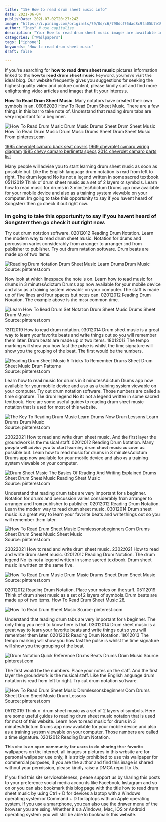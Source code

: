 ```yaml
---
title: "15+ How to read drum sheet music info"
date: 2021-06-04
publishDate: 2021-07-02T20:27:24Z
image: "https://i.pinimg.com/originals/79/0d/c6/790dc676dad8c9fa05b7e194097d2739.gif"
author: "Ines" # use capitalize
description: "Your How to read drum sheet music images are available in this site. How to read drum sheet music are a topic that is being searched for and liked by netizens today. You can Find and Download the How to read drum sheet music files here. Find and Download all royalty-free photos."
categories: ["Wallpapers"]
tags: ["iphone"]
keywords: "How to read drum sheet music"
draft: false

---
```


If you're searching for **how to read drum sheet music** pictures information linked to the **how to read drum sheet music** keyword, you have visit the ideal  blog.  Our website frequently  gives you  suggestions  for seeking  the highest  quality video and picture  content, please kindly surf and find more enlightening video articles and images  that fit your interests.

**How To Read Drum Sheet Music**. Many notators have created their own symbols in an. 09062020 How To Read Drum Sheet Music. There are a few things in this bar to take note of. Understand that reading drum tabs are very important for a beginner.

![How To Read Drum Music Drum Music Drums Sheet Drum Sheet Music](https://i.pinimg.com/originals/b6/12/6f/b6126f97f8eb2f7f863b22944a7d5347.jpg "How To Read Drum Music Drum Music Drums Sheet Drum Sheet Music")
How To Read Drum Music Drum Music Drums Sheet Drum Sheet Music From pinterest.com

[1995 chevrolet camaro back seat covers](/1995-chevrolet-camaro-back-seat-covers/)
[1969 chevrolet camaro wiring diagram](/1969-chevrolet-camaro-wiring-diagram/)
[1985 chevy camaro berlinetta specs](/1985-chevy-camaro-berlinetta-specs/)
[2014 chevrolet camaro parts list](/2014-chevrolet-camaro-parts-list/)

Many people will advise you to start learning drum sheet music as soon as possible but. Like the English language drum notation is read from left to right. The drum legend No its not a legend written in some sacred textbook. 05112019 Think of drum sheet music as a set of 2 layers of symbols. Learn how to read music for drums in 3 minutesAdictum Drums app now available for your mobile device and also as a training system viewable on your computer. Im going to take this opportunity to say if you havent heard of Songsterr then go check it out right now.

### Im going to take this opportunity to say if you havent heard of Songsterr then go check it out right now.

Try out drum notation software. 02012012 Reading Drum Notation. Learn the modern way to read drum sheet music. Notation for drums and percussion varies considerably from arranger to arranger and from publisher to publisher. Try out drum notation software. Drum beats are made up of two items.


![Reading Drum Notation Drum Sheet Music Learn Drums Drum Music](https://i.pinimg.com/originals/b5/c5/c4/b5c5c446b85124f3b078ae9c7c26aa6b.jpg "Reading Drum Notation Drum Sheet Music Learn Drums Drum Music")
Source: pinterest.com

Now look at which linespace the note is on. Learn how to read music for drums in 3 minutesAdictum Drums app now available for your mobile device and also as a training system viewable on your computer. The staff is made up of five lines and four spaces but notes can. 02012012 Reading Drum Notation. The example above is the most common time.

![Learn How To Read Drum Set Notation Drum Sheet Music Drums Sheet Drum Music](https://i.pinimg.com/originals/36/46/79/364679ff44b873e995f1b03df87a76be.gif "Learn How To Read Drum Set Notation Drum Sheet Music Drums Sheet Drum Music")
Source: pinterest.com

13112019 How to read drum notation. 03012014 Drum sheet music is a great way to learn your favorite beats and write things out so you will remember them later. Drum beats are made up of two items. 18012013 The tempo marking will show you how fast the pulse is whilst the time signature will show you the grouping of the beat. The first would be the numbers.

![Reading Drum Sheet Music 5 Tricks To Remember Drums Sheet Drum Sheet Music Drum Patterns](https://i.pinimg.com/originals/a0/d1/61/a0d16158e917a11c29c998f26de2cbe6.gif "Reading Drum Sheet Music 5 Tricks To Remember Drums Sheet Drum Sheet Music Drum Patterns")
Source: pinterest.com

Learn how to read music for drums in 3 minutesAdictum Drums app now available for your mobile device and also as a training system viewable on your computer. Try out drum notation software. Those numbers are called a time signature. The drum legend No its not a legend written in some sacred textbook. Here are some useful guides to reading drum sheet music notation that is used for most of this website.

![The Key To Reading Drum Music Learn Drums Now Drum Lessons Learn Drums Drum Music](https://i.pinimg.com/originals/23/14/ba/2314bae2bb6d597eb46d92fdf8190823.png "The Key To Reading Drum Music Learn Drums Now Drum Lessons Learn Drums Drum Music")
Source: pinterest.com

23022021 How to read and write drum sheet music. And the first layer the groundwork is the musical staff. 02012012 Reading Drum Notation. Many people will advise you to start learning drum sheet music as soon as possible but. Learn how to read music for drums in 3 minutesAdictum Drums app now available for your mobile device and also as a training system viewable on your computer.

![Drum Sheet Music The Basics Of Reading And Writing Explained Drums Sheet Drum Sheet Music Reading Sheet Music](https://i.pinimg.com/originals/2c/a6/c1/2ca6c19f000d9f9ec4e2166087ede2f8.png "Drum Sheet Music The Basics Of Reading And Writing Explained Drums Sheet Drum Sheet Music Reading Sheet Music")
Source: pinterest.com

Understand that reading drum tabs are very important for a beginner. Notation for drums and percussion varies considerably from arranger to arranger and from publisher to publisher. 02012012 Reading Drum Notation. Learn the modern way to read drum sheet music. 03012014 Drum sheet music is a great way to learn your favorite beats and write things out so you will remember them later.

![How To Read Drum Sheet Music Drumlessonsbeginners Com Drums Sheet Drum Sheet Music Sheet Music](https://i.pinimg.com/originals/65/51/ad/6551ad382238ccf1c19b1e1c53ae6fa0.gif "How To Read Drum Sheet Music Drumlessonsbeginners Com Drums Sheet Drum Sheet Music Sheet Music")
Source: pinterest.com

23022021 How to read and write drum sheet music. 23022021 How to read and write drum sheet music. 02012012 Reading Drum Notation. The drum legend No its not a legend written in some sacred textbook. Drum sheet music is written on the same five.

![How To Read Drum Music Drum Music Drums Sheet Drum Sheet Music](https://i.pinimg.com/originals/b6/12/6f/b6126f97f8eb2f7f863b22944a7d5347.jpg "How To Read Drum Music Drum Music Drums Sheet Drum Sheet Music")
Source: pinterest.com

02012012 Reading Drum Notation. Place your notes on the staff. 05112019 Think of drum sheet music as a set of 2 layers of symbols. Drum beats are made up of two items. How To Read Drum Sheet Music 28.

![How To Read Drum Sheet Music](https://i.pinimg.com/originals/06/d6/05/06d605f44320820257b4d1cc4f835332.png "How To Read Drum Sheet Music")
Source: pinterest.com

Understand that reading drum tabs are very important for a beginner. The only thing you need to know here is that. 03012014 Drum sheet music is a great way to learn your favorite beats and write things out so you will remember them later. 02012012 Reading Drum Notation. 18012013 The tempo marking will show you how fast the pulse is whilst the time signature will show you the grouping of the beat.

![Drum Notation Quick Reference Drums Beats Drums Drum Music](https://i.pinimg.com/600x315/42/b0/09/42b00998a8c4d2af983bd630a88911a1.jpg "Drum Notation Quick Reference Drums Beats Drums Drum Music")
Source: pinterest.com

The first would be the numbers. Place your notes on the staff. And the first layer the groundwork is the musical staff. Like the English language drum notation is read from left to right. Try out drum notation software.

![How To Read Drum Sheet Music Drumlessonsbeginners Com Drums Sheet Drum Sheet Music Drum Lessons](https://i.pinimg.com/originals/79/0d/c6/790dc676dad8c9fa05b7e194097d2739.gif "How To Read Drum Sheet Music Drumlessonsbeginners Com Drums Sheet Drum Sheet Music Drum Lessons")
Source: pinterest.com

05112019 Think of drum sheet music as a set of 2 layers of symbols. Here are some useful guides to reading drum sheet music notation that is used for most of this website. Learn how to read music for drums in 3 minutesAdictum Drums app now available for your mobile device and also as a training system viewable on your computer. Those numbers are called a time signature. 02012012 Reading Drum Notation.

This site is an open community for users to do sharing their favorite wallpapers on the internet, all images or pictures in this website are for personal wallpaper use only, it is stricly prohibited to use this wallpaper for commercial purposes, if you are the author and find this image is shared without your permission, please kindly raise a DMCA report to Us.

If you find this site serviceableness, please support us by sharing this posts to your preference social media accounts like Facebook, Instagram and so on or you can also bookmark this blog page with the title how to read drum sheet music by using Ctrl + D for devices a laptop with a Windows operating system or Command + D for laptops with an Apple operating system. If you use a smartphone, you can also use the drawer menu of the browser you are using. Whether it's a Windows, Mac, iOS or Android operating system, you will still be able to bookmark this website.
